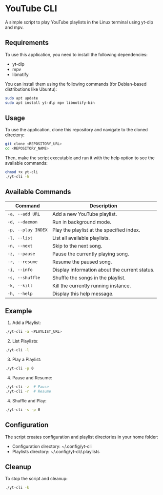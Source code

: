 # YouTube CLI

A simple script to play YouTube playlists in the Linux terminal using yt-dlp and mpv.

## Requirements

To use this application, you need to install the following dependencies:

- yt-dlp
- mpv
- libnotify

You can install them using the following commands (for Debian-based distributions like Ubuntu):

```bash
sudo apt update
sudo apt install yt-dlp mpv libnotify-bin
```

## Usage

To use the application, clone this repository and navigate to the cloned directory:

```bash
git clone <REPOSITORY_URL>
cd <REPOSITORY_NAME>
```

Then, make the script executable and run it with the help option to see the available commands:

```bash
chmod +x yt-cli
./yt-cli -h
```

## Available Commands

| Command            | Description                                  |
|--------------------|----------------------------------------------|
| `-a, --add URL`    | Add a new YouTube playlist.                  |
| `-d, --daemon`     | Run in background mode.                      |
| `-p, --play INDEX` | Play the playlist at the specified index.    |
| `-l, --list`       | List all available playlists.                |
| `-n, --next`       | Skip to the next song.                       |
| `-z, --pause`      | Pause the currently playing song.            |
| `-r, --resume`     | Resume the paused song.                      |
| `-i, --info`       | Display information about the current status.|
| `-s, --shuffle`    | Shuffle the songs in the playlist.           |
| `-k, --kill`       | Kill the currently running instance.         |
| `-h, --help`       | Display this help message.                   |


## Example

1. Add a Playlist:

```bash
./yt-cli -a <PLAYLIST_URL>
```

2. List Playlists:

```bash
./yt-cli -l
```

3. Play a Playlist:

```bash
./yt-cli -p 0
```

4. Pause and Resume:

```bash
./yt-cli -z  # Pause
./yt-cli -r  # Resume
```

4. Shuffle and Play:

```bash
./yt-cli -s -p 0
```

## Configuration

The script creates configuration and playlist directories in your home folder:

- Configuration directory: ~/.config/yt-cli
- Playlists directory: ~/.config/yt-cli/.playlists

## Cleanup

To stop the script and cleanup:

```bash
./yt-cli -k
```